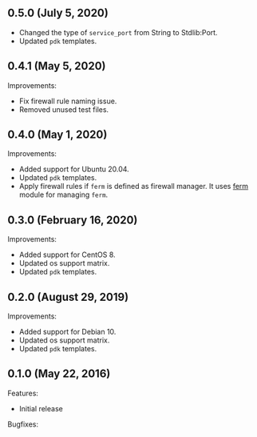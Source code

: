 ## 0.5.0 (July 5, 2020)

- Changed the type of `service_port` from String to Stdlib:Port.
- Updated `pdk` templates.

## 0.4.1 (May 5, 2020)

Improvements:

- Fix firewall rule naming issue.
- Removed unused test files.

## 0.4.0 (May 1, 2020)

Improvements:

- Added support for Ubuntu 20.04.
- Updated `pdk` templates.
- Apply firewall rules if `ferm` is defined as firewall manager. It uses [ferm](https://forge.puppet.com/puppet/ferm) module for managing `ferm`.

## 0.3.0 (February 16, 2020)

Improvements:

- Added support for CentOS 8.
- Updated os support matrix.
- Updated `pdk` templates.

## 0.2.0 (August 29, 2019)

Improvements:

- Added support for Debian 10.
- Updated os support matrix.
- Updated `pdk` templates.

## 0.1.0 (May 22, 2016)

Features:

  - Initial release

Bugfixes:

